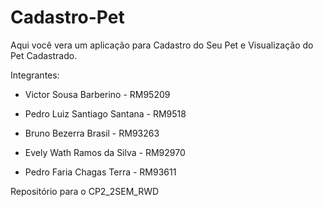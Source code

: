 # Cadastro-Pet

Aqui você vera um aplicação para Cadastro do Seu Pet e Visualização do Pet Cadastrado.

Integrantes:
- Victor Sousa Barberino - RM95209

- Pedro Luiz Santiago Santana - RM9518

- Bruno Bezerra Brasil - RM93263

- Evely Wath Ramos da Silva - RM92970

- Pedro Faria Chagas Terra - RM93611

Repositório para o CP2_2SEM_RWD
